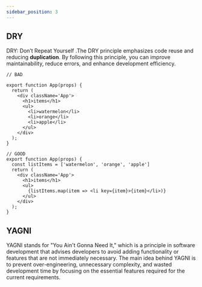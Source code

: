 ```yaml
---
sidebar_position: 3
---
```




## DRY

DRY: Don’t Repeat Yourself .The DRY principle emphasizes code reuse and reducing **duplication**. By following this principle, you can improve maintainability, reduce errors, and enhance development efficiency. 

~~~react
// BAD

export function App(props) {
  return (
    <div className='App'>
      <h1>items</h1>
      <ul>
        <li>watermelon</li>
        <li>orange</li>
        <li>apple</li>
      </ul>
    </div>
  );
}

// GOOD
export function App(props) {
  const listItems = ['watermelon', 'orange', 'apple']
  return (
    <div className='App'>
      <h1>items</h1>
      <ul>
        {listItems.map(item => <li key={item}>{item}</li>)}
      </ul>
    </div>
  );
}

~~~



## YAGNI

YAGNI stands for "You Ain't Gonna Need It," which is a principle in software development that advises developers to avoid adding functionality or features that are not immediately necessary. The main idea behind YAGNI is to prevent over-engineering, unnecessary complexity, and wasted development time by focusing on the essential features required for the current requirements.



